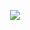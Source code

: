 <p align="center">
  <img src="https://github.com/user-attachments/assets/2203a1fa-01ee-416e-87b3-a4a17511d8d3">
</p>